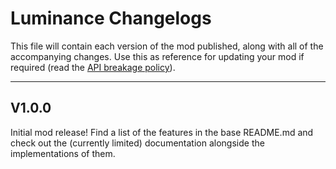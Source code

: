 # Luminance Changelogs
This file will contain each version of the mod published, along with all of the accompanying changes. Use this as reference for updating your mod if required (read the [API breakage policy](https://github.com/DominicKarma/Luminance/blob/main/README.md)).

---

## V1.0.0
Initial mod release! Find a list of the features in the base README.md and check out the (currently limited) documentation alongside the implementations of them.
